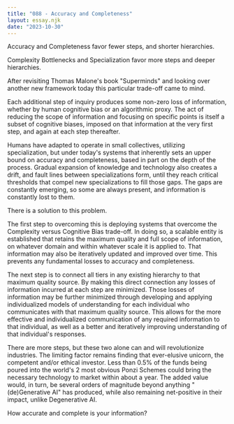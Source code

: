 ```yaml
---
title: "088 - Accuracy and Completeness"
layout: essay.njk
date: "2023-10-30"
---
```


Accuracy and Completeness favor fewer steps, and shorter hierarchies.

Complexity Bottlenecks and Specialization favor more steps and deeper hierarchies.

After revisiting Thomas Malone's book "Superminds" and looking over another new framework today this particular trade-off came to mind.

Each additional step of inquiry produces some non-zero loss of information, whether by human cognitive bias or an algorithmic proxy. The act of reducing the scope of information and focusing on specific points is itself a subset of cognitive biases, imposed on that information at the very first step, and again at each step thereafter.

Humans have adapted to operate in small collectives, utilizing specialization, but under today's systems that inherently sets an upper bound on accuracy and completeness, based in part on the depth of the process. Gradual expansion of knowledge and technology also creates a drift, and fault lines between specializations form, until they reach critical thresholds that compel new specializations to fill those gaps. The gaps are constantly emerging, so some are always present, and information is constantly lost to them.

There is a solution to this problem.

The first step to overcoming this is deploying systems that overcome the Complexity versus Cognitive Bias trade-off. In doing so, a scalable entity is established that retains the maximum quality and full scope of information, on whatever domain and within whatever scale it is applied to. That information may also be iteratively updated and improved over time. This prevents any fundamental losses to accuracy and completeness.

The next step is to connect all tiers in any existing hierarchy to that maximum quality source. By making this direct connection any losses of information incurred at each step are minimized. Those losses of information may be further minimized through developing and applying individualized models of understanding for each individual who communicates with that maximum quality source. This allows for the more effective and individualized communication of any required information to that individual, as well as a better and iteratively improving understanding of that individual's responses.

There are more steps, but these two alone can and will revolutionize industries. The limiting factor remains finding that ever-elusive unicorn, the competent and/or ethical investor. Less than 0.5% of the funds being poured into the world's 2 most obvious Ponzi Schemes could bring the necessary technology to market within about a year. The added value would, in turn, be several orders of magnitude beyond anything "(de)Generative AI" has produced, while also remaining net-positive in their impact, unlike Degenerative AI.

How accurate and complete is your information?